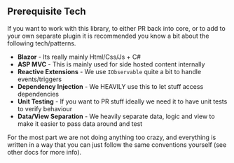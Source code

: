 ﻿## Prerequisite Tech

If you want to work with this library, to either PR back into core, or to add to your own separate plugin it is recommended you know a bit about the following tech/patterns.

- **Blazor** - Its really mainly Html/Css/Js + C#
- **ASP MVC** - This is mainly used for side hosted content internally
- **Reactive Extensions** - We use `IObservable` quite a bit to handle events/triggers
- **Dependency Injection** - We HEAVILY use this to let stuff access dependencies
- **Unit Testing** - If you want to PR stuff ideally we need it to have unit tests to verify behaviour
- **Data/View Separation** - We heavily separate data, logic and view to make it easier to pass data around and test

For the most part we are not doing anything too crazy, and everything is written in a way that you can just follow the same conventions yourself (see other docs for more info).
